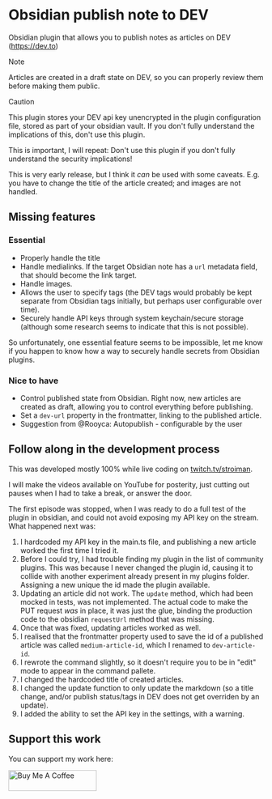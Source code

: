 # Obsidian publish note to DEV

Obsidian plugin that allows you to publish notes as articles on DEV (https://dev.to)

> [!NOTE]
> Articles are created in a draft state on DEV, so you can properly review them
> before making them public.

> [!CAUTION]
> This plugin stores your DEV api key unencrypted in the plugin configuration
> file, stored as part of your obsidian vault. If you don't fully understand the
> implications of this, don't use this plugin.
>
> This is important, I will repeat: Don't use this plugin if you don't fully
> understand the security implications!

This is very early release, but I think it _can_ be used with some caveats. E.g.
you have to change the title of the article created; and images are not handled.

## Missing features

### Essential

- Properly handle the title
- Handle medialinks. If the target Obsidian note has a `url` metadata field,
  that should become the link target.
- Handle images.
- Allows the user to specify tags (the DEV tags would probably be kept separate
  from Obsidian tags initially, but perhaps user configurable over time).
- Securely handle API keys through system keychain/secure storage (although some
  research seems to indicate that this is not possible).

So unfortunately, one essential feature seems to be impossible, let me know if
you happen to know how a way to securely handle secrets from Obsidian plugins.

### Nice to have

- Control published state from Obsidian. Right now, new articles are created as
  draft, allowing you to control everything before publishing.
- Set a `dev-url` property in the frontmatter, linking to the published article.
- Suggestion from @Rooyca: Autopublish - configurable by the user

## Follow along in the development process

This was developed mostly 100% while live coding on
[twitch.tv/stroiman](https://twitch.tv/stroiman).

I will make the videos available on YouTube for posterity, just cutting out
pauses when I had to take a break, or answer the door.

The first episode was stopped, when I was ready to do a full test of the plugin
in obsidian, and could not avoid exposing my API key on the stream. What
happened next was:

1. I hardcoded my API key in the main.ts file, and publishing a new article
   worked the first time I tried it.
1. Before I could try, I had trouble finding my plugin in the list of community
   plugins. This was because I never changed the plugin id, causing it to
   collide with another experiment already present in my plugins folder.
   Assigning a new unique the id made the plugin available.
1. Updating an article did not work. The `update` method, which had been mocked
   in tests, was not implemented. The actual code to make the PUT request _was_
   in place, it was just the glue, binding the production code to the obsidian
   `requestUrl` method that was missing.
1. Once that was fixed, updating articles worked as well.
1. I realised that the frontmatter property used to save the id of a published
   article was called `medium-article-id`, which I renamed to `dev-article-id`.
1. I rewrote the command slightly, so it doesn't require you to be in "edit"
   mode to appear in the command pallete.
1. I changed the hardcoded title of created articles.
1. I changed the update function to only update the markdown (so a title change,
   and/or publish status/tags in DEV does not get overriden by an update).
1. I added the ability to set the API key in the settings, with a warning.

## Support this work

You can support my work here:

<a href="https://www.buymeacoffee.com/stroiman" target="_blank"><img src="https://cdn.buymeacoffee.com/buttons/default-orange.png" alt="Buy Me A Coffee" height="41" width="174"></a>
